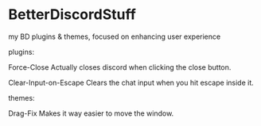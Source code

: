 # BetterDiscordStuff
my BD plugins & themes, focused on enhancing user experience

plugins:

  Force-Close
    Actually closes discord when clicking the close button.

  Clear-Input-on-Escape
    Clears the chat input when you hit escape inside it.

themes:

  Drag-Fix
    Makes it way easier to move the window.






